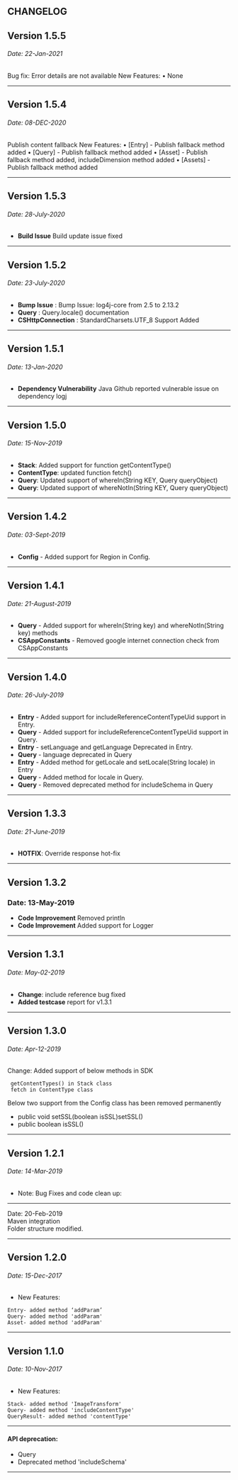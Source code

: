 
## CHANGELOG


## Version 1.5.5
###### Date: 22-Jan-2021
Bug fix: Error details are not available
New Features:
• None

------------------------------------------------

## Version 1.5.4
###### Date: 08-DEC-2020
Publish content fallback
New Features:
• [Entry] - Publish fallback method added
• [Query] - Publish fallback method added
• [Asset] - Publish fallback method added, includeDimension method added
• [Assets] - Publish fallback method added

------------------------------------------------

## Version 1.5.3
   ###### Date: 28-July-2020
   - **Build Issue**   Build update issue fixed 

------------------------------------------------

## Version 1.5.2
   ###### Date: 23-July-2020
   - **Bump Issue** : Bump Issue: log4j-core from 2.5 to 2.13.2    
   - **Query** : Query.locale() documentation
   - **CSHttpConnection** : StandardCharsets.UTF_8 Support Added


------------------------------------------------

## Version 1.5.1
   ###### Date: 13-Jan-2020
   - **Dependency Vulnerability**  Java Github reported vulnerable issue on dependency logj    
   
------------------------------------------------

## Version 1.5.0
   ###### Date: 15-Nov-2019
   - **Stack**: Added support for function getContentType()
   - **ContentType**: updated function fetch()
   - **Query**: Updated support of whereIn(String KEY, Query queryObject)
   - **Query**: Updated support of whereNotIn(String KEY, Query queryObject)

------------------------------------------------

## Version 1.4.2
   ###### Date: 03-Sept-2019
   - **Config** - Added support for Region in Config.   

------------------------------------------------

## Version 1.4.1
   ###### Date: 21-August-2019
   - **Query** - Added support for whereIn(String key) and whereNotIn(String key) methods
   - **CSAppConstants** - Removed google internet connection check from CSAppConstants
   
------------------------------------------------


## Version 1.4.0
   ###### Date: 26-July-2019
   - **Entry** - Added support for includeReferenceContentTypeUid support in Entry.
   - **Query** - Added support for includeReferenceContentTypeUid support in Query.
   - **Entry** - setLanguage and getLanguage Deprecated in Entry. 
   - **Query** - language deprecated in Query
   - **Entry** - Added method for getLocale and setLocale(String locale) in Entry
   - **Query** - Added method for locale in Query.
   - **Query** - Removed deprecated method for includeSchema in Query
   
------------------------------------------------


## Version 1.3.3
   ###### Date: 21-June-2019
   - **HOTFIX**: Override response hot-fix

------------------------------------------------

## Version 1.3.2
   ### Date: 13-May-2019
   - **Code Improvement** Removed println
   - **Code Improvement** Added support for Logger

------------------------------------------------

## Version 1.3.1
  ###### Date: May-02-2019
  - **Change**: include reference bug fixed
  - **Added testcase** report for v1.3.1


------------------------------------------------


## Version 1.3.0  
  ###### Date: Apr-12-2019  
  Change: Added support of below methods in SDK   
  
```  
 getContentTypes() in Stack class  
 fetch in ContentType class  
```  
  
Below two support from the Config class has been removed permanently    
- public void setSSL(boolean isSSL)setSSL()  
- public boolean isSSL()  
  
------------------------------------------------  

## Version 1.2.1 
###### Date: 14-Mar-2019
- Note: Bug Fixes and code clean up: 
   
--------------------------------
  
Date: 20-Feb-2019   
Maven integration  
Folder structure modified.  
  
------------------------------------------------  
## Version 1.2.0 
###### Date: 15-Dec-2017  
- New Features:
```
Entry- added method ‘addParam’  
Query- added method 'addParam'  
Asset- added method 'addParam'
 ```  
------------------------------------------------  
  
## Version 1.1.0 
###### Date: 10-Nov-2017  
- New Features:

```  
Stack- added method 'ImageTransform'  
Query- added method 'includeContentType'  
QueryResult- added method 'contentType'  
```
------------------------------------------------  
  
#### API deprecation:  
- Query  
- Deprecated method 'includeSchema'  
------------------------------------------------